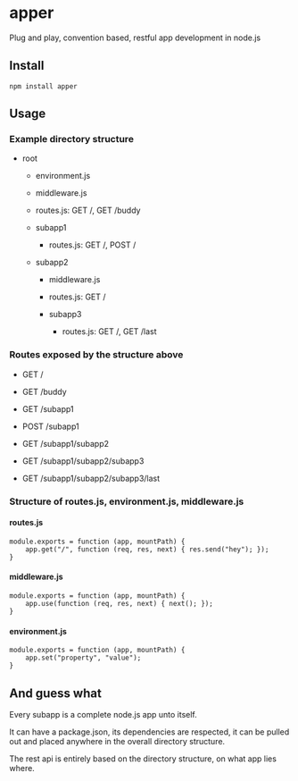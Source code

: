 apper
=====

Plug and play, convention based, restful app development in node.js


Install
-------

`npm install apper`


Usage
-----

### Example directory structure

  - root
    - environment.js
    - middleware.js
    - routes.js: GET /, GET /buddy

    - subapp1
      - routes.js: GET /, POST /

    - subapp2
      - middleware.js
      - routes.js: GET /

      - subapp3
        - routes.js: GET /, GET /last

### Routes exposed by the structure above

* GET  /
* GET  /buddy

* GET  /subapp1
* POST /subapp1

* GET  /subapp1/subapp2

* GET  /subapp1/subapp2/subapp3
* GET  /subapp1/subapp2/subapp3/last


### Structure of routes.js, environment.js, middleware.js

#### routes.js

    module.exports = function (app, mountPath) {
        app.get("/", function (req, res, next) { res.send("hey"); });
    }

#### middleware.js

    module.exports = function (app, mountPath) {
        app.use(function (req, res, next) { next(); });
    }

#### environment.js

    module.exports = function (app, mountPath) {
        app.set("property", "value");
    }


And guess what
---------

Every subapp is a complete node.js app unto itself.

It can have a package.json, its dependencies are respected,
it can be pulled out and placed anywhere in the overall directory structure.

The rest api is entirely based on the directory structure, on what app lies where.
